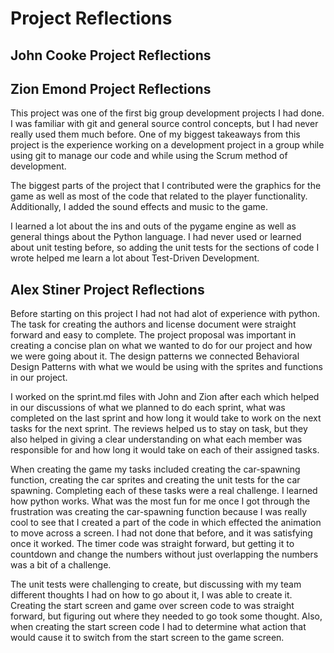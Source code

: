 # Project Reflections


## John Cooke Project Reflections 

## Zion Emond Project Reflections 
This project was one of the first big group development projects I had done.
I was familiar with git and general source control concepts, but I had never really
used them much before. One of my biggest takeaways from this project is the experience
working on a development project in a group while using git to manage our code and while
using the Scrum method of development.

The biggest parts of the project that I contributed were the graphics for the game
as well as most of the code that related to the player functionality. Additionally,
I added the sound effects and music to the game.

I learned a lot about the ins and outs of the pygame engine as well as general things about
the Python language. I had never used or learned about unit testing before, so adding the unit
tests for the sections of code I wrote helped me learn a lot about Test-Driven Development.

## Alex Stiner Project Reflections 
Before starting on this project I had not had 
alot of experience with python. The task for 
creating the authors and license document were
straight forward and easy to complete. The project 
proposal was important in creating a concise plan 
on what we wanted to do for our project and how we 
were going about it. The design patterns we connected 
Behavioral Design Patterns with what we would be using 
with the sprites and functions in our project. 

I worked on the sprint.md files 
with John and Zion after each which helped in our 
discussions of what we planned to do each sprint, 
what was completed on the last sprint and how long 
it would take to work on the next tasks for the next sprint.
The reviews helped us to stay on task, but they also 
helped in giving a clear understanding on what each member 
was responsible for and how long it would take on each of 
their assigned tasks. 

When creating the game my tasks included creating 
the car-spawning function, creating the car sprites
and creating the unit tests for the car spawning. Completing 
each of these tasks were a real challenge. I learned how 
python works. What was the most fun for me once I got through
the frustration was creating the car-spawning function because
I was really cool to see that I created a part of the code in 
which effected the animation to move across a screen. I had not done that before, 
and it was satisfying once it worked.
The timer code was straight forward, but getting it to 
countdown and change the numbers
without just overlapping the numbers was a bit of a challenge. 

The unit tests were challenging to create, but discussing with my team
different thoughts I had on how to go about it, I was able to 
create it. Creating the start screen and game over screen code to 
was straight forward, but figuring out where they needed to go took 
some thought. Also, when creating the start screen code I had to determine 
what action that would cause it to switch from the start screen
to the game screen. 